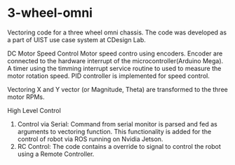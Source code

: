 # 3-wheel-omni
Vectoring code for a three wheel omni chassis. The code was developed as a part of UIST use case system at CDesign Lab.   

DC Motor Speed Control
Motor speed contro using encoders. Encoder are connected to the hardware interrupt of the microcontroller(Arduino Mega). A timer using the timming interrupt service routine to used to measure the motor rotation speed. PID controller is implemented for speed control.

Vectoring
X and Y vector (or Magnitude, Theta) are transformed to the three motor RPMs.

High Level Control
1. Control via Serial: Command from serial monitor is parsed and fed as arguments to vectoring function. This functionality is added for the control of robot via ROS running on Nvidia Jetson.
2. RC Control: The code contains a override to signal to control the robot using a Remote Controller.  
